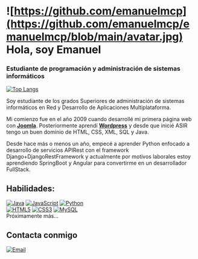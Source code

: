 # ![https://github.com/emanuelmcp](https://github.com/emanuelmcp/emanuelmcp/blob/main/avatar.jpg) Hola, soy Emanuel
### Estudiante de programación y administración de sistemas informáticos

[![Top Langs](https://github-readme-stats.vercel.app/api/top-langs/?username=emanuelmcp&theme=tokyonight&layout=extend)](https://github.com/emanuelmcp)


Soy estudiante de los grados Superiores de administración de sistemas informáticos en Red y Desarrollo de Aplicaciones Multiplataforma.

Mi comienzo fue en el año 2009 cuando desarrollé mi primera página web con [**Joomla**](https://www.joomla.org/).
Posteriormente aprendí [**Wordpress**](https://www.joomla.org/) y desde que inicié ASIR tengo un buen dominio de HTML, CSS, XML, SQL y Java.

Desde hace más o menos un año, empecé a aprender Python enfocado a desarrollo de servicios APIRest con el framework Django+DjangoRestFramework y actualmente por motivos laborales estoy aprendiendo SpringBoot y Angular para convertirme en un desarrollador FullStack.

## Habilidades:
[![Java](https://img.shields.io/badge/JAVA-3776AB?style=for-the-badge&logo=java&logoColor=white&labelColor=101010)]()
[![JavaScript](https://img.shields.io/badge/JavaScript-FECC00?style=for-the-badge&logo=javascript&logoColor=white&labelColor=101010)]()
[![Python](https://img.shields.io/badge/Python-7ED321?style=for-the-badge&logo=python&logoColor=white&labelColor=101010)]()
</br>
[![HTML5](https://img.shields.io/badge/HTML-E34F26?style=for-the-badge&logo=html5&logoColor=white&labelColor=101010)]()
[![CSS3](https://img.shields.io/badge/CSS3-1572B6?style=for-the-badge&logo=css3&logoColor=white&labelColor=101010)]()
[![MySQL](https://img.shields.io/badge/MySQL-4479A1?style=for-the-badge&logo=mysql&logoColor=white&labelColor=101010)]()
</br>
Próximamente más...

## Contacta conmigo

[![Email](https://img.shields.io/badge/emanuelmcp@gmail.com-mi_email_personal-D14836?style=for-the-badge&logo=gmail&logoColor=white&labelColor=101010)](mailto:emanuelmcp@gmail.com)
